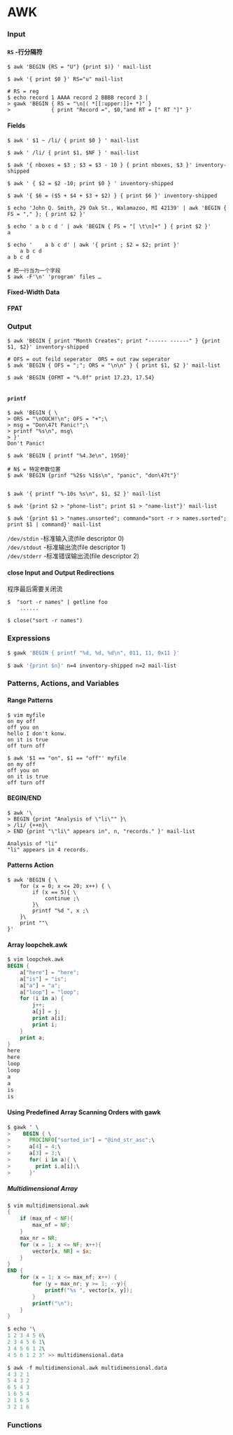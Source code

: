 # AWK

### Input

#### `RS` -行分隔符  

``` shell
$ awk 'BEGIN {RS = "U"} {print $)} ' mail-list

$ awk '{ print $0 }' RS="u" mail-list

# RS = reg
$ echo record 1 AAAA record 2 BBBB record 3 |
> gawk 'BEGIN { RS = "\n|( *[[:upper:]]+ *)" }
>			  { print "Record =", $0,"and RT = [" RT "]" }'	
```

#### Fields  

``` shell
$ awk ' $1 ~ /li/ { print $0 } ' mail-list

$ awk ' /li/ { print $1, $NF } ' mail-list

$ awk '{ nboxes = $3 ; $3 = $3 - 10 } { print nboxes, $3 }' inventory-shipped

$ awk ' { $2 = $2 -10; print $0 } ' inventory-shipped

$ awk '{ $6 = ($5 + $4 + $3 + $2) } { print $6 }' inventory-shipped

$ echo 'John Q. Smith, 29 Oak St., Walamazoo, MI 42139' | awk 'BEGIN { FS = "," }; { print $2 }'

$ echo ' a b c d ' | awk 'BEGIN { FS = "[ \t\n]+" } { print $2 }'  
a

$ echo '	a b c d' | awk '{ print ; $2 = $2; print }'  
    a b c d
a b c d

# 把一行当为一个字段
$ awk -F'\n' 'program' files …

```

#### Fixed-Width Data

#### FPAT



### Output

``` shell
$ awk 'BEGIN { print "Month Creates"; print "------ ------" } {print $1, $2}' inventory-shipped

# OFS = out feild seperator  ORS = out raw seperator
$ awk 'BEGIN { OFS = ";"; ORS = "\n\n" } { print $1, $2 }' mail-list

$ awk 'BEGIN {OFMT = "%.0f" print 17.23, 17.54}


```

#### `printf`

```shell
$ awk 'BEGIN { \
> ORS = "\nOUCH!\n"; OFS = "+";\
> msg = "Don\47t Panic!";\
> printf "%s\n", msg\
> }'
Don't Panic!

$ awk 'BEGIN { printf "%4.3e\n", 1950}'

# N$ = 特定参数位置
$ awk 'BEGIN {prinf "%2$s %1$s\n", "panic", "don\47t"}'


$ awk '{ printf "%-10s %s\n", $1, $2 }' mail-list

$ awk '{print $2 > "phone-list"; print $1 > "name-list"}' mail-list

$ awk '{print $1 > "names.unsorted"; command="sort -r > names.sorted"; print $1 | command}' mail-list
```

`/dev/stdin` 	-标准输入流(file descriptor 0)  
`/dev/stdout` -标准输出流(file descriptor 1)  
`/dev/stderr`	-标准错误输出流(file descriptor 2)  

#### close Input and Output Redirections

程序最后需要关闭流

``` shell
$  "sort -r names" | getline foo
	......

$ close("sort -r names")
```

### Expressions

``` bash
$ gawk 'BEGIN { printf "%d, %d, %d\n", 011, 11, 0x11 }'

$ awk '{print $n}' n=4 inventory-shipped n=2 mail-list
```

### Patterns, Actions, and Variables

#### Range Patterns

```
$ vim myfile
on my off
off you on
hello I don't konw.
on it is true
off turn off

$ awk '$1 == "on", $1 == "off"' myfile
on my off
off you on
on it is true
off turn off
```

#### BEGIN/END

```
$ awk '\
> BEGIN {print "Analysis of \"li\"" }\
> /li/ {++n}\
> END {print "\"li\" appears in", n, "records." }' mail-list

Analysis of "li"
"li" appears in 4 records.
```

#### Patterns Action

```
$ awk 'BEGIN { \
	for (x = 0; x <= 20; x++) { \
		if (x == 5){ \
			continue ;\
		}\
		printf "%d ", x ;\
	}\
	print ""\
}'
```

#### Array loopchek.awk

``` awk
$ vim loopchek.awk
BEGIN {
	a["here"] = "here";
	a["is"] = "is";
	a["a"] = "a";
	a["loop"] = "loop";
	for (i in a) {
		j++;
		a[j] = j;
		print a[i];
		print i;
	}
	print a;
}
here
here
loop
loop
a
a
is
is
```

#### Using Predefined Array Scanning Orders with gawk

``` awk
$ gawk ' \
>    BEGIN { \
>	   PROCINFO["sorted_in"] = "@ind_str_asc";\
>      a[4] = 4;\
>      a[3] = 3;\
>      for( i in a){ \
>        print i,a[i];\
>	   }' 
```

##### Multidimensional Array

``` awk
$ vim multidimensional.awk
{
	if (max_nf < NF){
		max_nf = NF;
	}
	max_nr = NR;
	for (x = 1; x <= NF; x++){
		vector[x, NR] = $x;
	}
}
END {
	for (x = 1; x <= max_nf; x++) {
		for (y = max_nr; y >= 1; --y){
			printf("%s ", vector[x, y]);
		}
		printf("\n");
	}
}

$ echo '\
1 2 3 4 5 6\
2 3 4 5 6 1\
3 4 5 6 1 2\
4 5 6 1 2 3' >> multidimensional.data

$ awk -f multidimensional.awk multidimensional.data
4 3 2 1
5 4 3 2
6 5 4 3
1 6 5 4
2 1 6 5
3 2 1 6

```

### Functions




















































